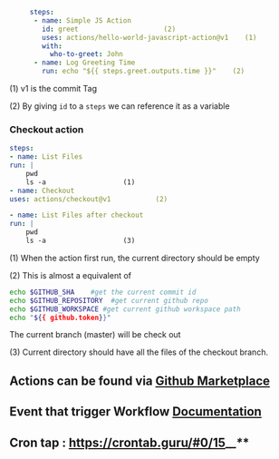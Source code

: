 
```yml
     steps:
      - name: Simple JS Action
        id: greet					  (2)
        uses: actions/hello-world-javascript-action@v1    (1)
        with:
          who-to-greet: John
      - name: Log Greeting Time
        run: echo "${{ steps.greet.outputs.time }}"	   (2)
```
(1) v1 is the commit Tag	

(2) By giving `id` to a `steps` we can reference it as a variable


### Checkout action
```yml
steps:
- name: List Files
run: |
	pwd
	ls -a					(1)
- name: Checkout
uses: actions/checkout@v1			(2)

- name: List Files after checkout
run: |
	pwd
	ls -a					(3)
```

(1) When the action first run, the current directory should be empty	

(2) This is almost a equivalent of 
```bash
echo $GITHUB_SHA    #get the current commit id
echo $GITHUB_REPOSITORY  #get current github repo
echo $GITHUB_WORKSPACE #get current github workspace path
echo "${{ github.token}}"

```

 The current branch (master) will be check out	

(3) Current directory should have all the files of the checkout branch.


## Actions can be found via [Github Marketplace](https://github.com/marketplace)

## Event that trigger Workflow [Documentation](https://docs.github.com/en/actions/reference/events-that-trigger-workflows#pull_request)

## Cron tap : https://crontab.guru/#0/15_*_*_*_*